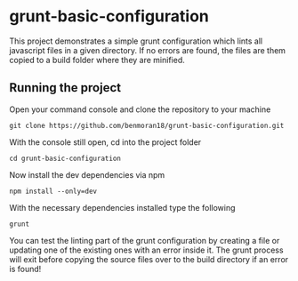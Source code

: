 # grunt-basic-configuration
This project demonstrates a simple grunt configuration which lints all javascript files in a given directory. If no errors are found, the files are them copied to a build folder where they are minified.

## Running the project

Open your command console and clone the repository to your machine

    git clone https://github.com/benmoran18/grunt-basic-configuration.git
    
With the console still open, cd into the project folder

    cd grunt-basic-configuration

Now install the dev dependencies via npm

    npm install --only=dev

With the necessary dependencies installed type the following

    grunt

You can test the linting part of the grunt configuration by creating a file or updating one of the existing ones with an error inside it. The grunt process will exit before copying the source files over to the build directory if an error is found!
